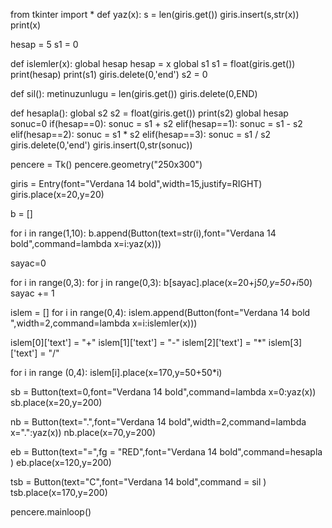 from tkinter import *
def yaz(x):
    s = len(giris.get())
    giris.insert(s,str(x))
    print(x)

hesap = 5
s1 = 0

def islemler(x):
    global hesap
    hesap = x
    global s1
    s1 = float(giris.get())
    print(hesap)
    print(s1)
    giris.delete(0,'end')
s2 = 0

def sil():
    metinuzunlugu = len(giris.get())
    giris.delete(0,END)
            
def hesapla():
    global s2
    s2 = float(giris.get())
    print(s2)
    global hesap
    sonuc=0
    if(hesap==0):
        sonuc = s1 + s2
    elif(hesap==1):
        sonuc = s1 - s2
    elif(hesap==2):
        sonuc = s1 * s2
    elif(hesap==3):
        sonuc = s1 / s2
    giris.delete(0,'end')
    giris.insert(0,str(sonuc))

pencere = Tk()
pencere.geometry("250x300")

giris = Entry(font="Verdana 14 bold",width=15,justify=RIGHT)
giris.place(x=20,y=20)

b = []

for i in range(1,10):
    b.append(Button(text=str(i),font="Verdana 14 bold",command=lambda x=i:yaz(x)))

sayac=0

for i in range(0,3):
    for j in range(0,3):
        b[sayac].place(x=20+j*50,y=50+i*50)
        sayac += 1

islem = []
for i in range(0,4):
    islem.append(Button(font="Verdana 14 bold ",width=2,command=lambda x=i:islemler(x)))

islem[0]['text'] = "+"
islem[1]['text'] = "-"
islem[2]['text'] = "*"
islem[3]['text'] = "/"

for i in range (0,4):
    islem[i].place(x=170,y=50+50*i)

sb = Button(text=0,font="Verdana 14 bold",command=lambda x=0:yaz(x))
sb.place(x=20,y=200)

nb = Button(text=".",font="Verdana 14 bold",width=2,command=lambda x=".":yaz(x))
nb.place(x=70,y=200)

eb = Button(text="=",fg = "RED",font="Verdana 14 bold",command=hesapla ) 
eb.place(x=120,y=200)

tsb = Button(text="C",font="Verdana 14 bold",command = sil )
tsb.place(x=170,y=200)
        
pencere.mainloop()
